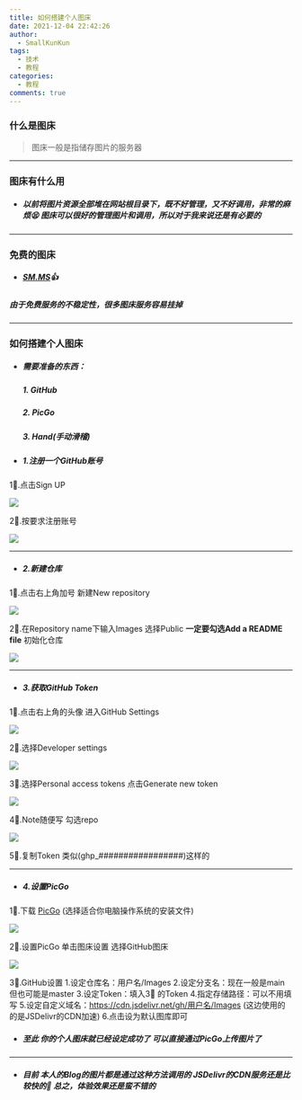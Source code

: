 ```yaml
---
title: 如何搭建个人图床
date: 2021-12-04 22:42:26
author:
  - SmallKunKun
tags:
  - 技术
  - 教程
categories:
  - 教程
comments: true
---
```

### 什么是图床

> 图床一般是指储存图片的服务器

------------

### 图床有什么用

- ##### 以前将图片资源全部堆在网站根目录下，既不好管理，又不好调用，非常的麻烦😫 图床可以很好的管理图片和调用，所以对于我来说还是有必要的

------------

### 免费的图床

- ##### [SM.MS](http://sm.ms "SM.MS")👍

 ##### 由于免费服务的不稳定性，很多图床服务容易挂掉

------------

### 如何搭建个人图床

- ##### 需要准备的东西：
  ##### 1. GitHub 
  ##### 2. PicGo 
  ##### 3. Hand(手动滑稽)

- ##### 1.注册一个GitHub账号

 1⃣️.点击Sign UP
 
 ![](https://cdn.jsdelivr.net/gh/SmallKunKun/Photo/20210523105109.png)

 2⃣️.按要求注册账号
 
 ![](https://cdn.jsdelivr.net/gh/SmallKunKun/Photo/20210523105618.png)

------------

- ##### 2.新建仓库

 1⃣️.点击右上角加号 新建New repository
 
 ![](https://cdn.jsdelivr.net/gh/SmallKunKun/Photo/20210523105812.png)
 
 2⃣️.在Repository name下输入Images 选择Public **一定要勾选Add a README file** 初始化仓库
 
![](https://cdn.jsdelivr.net/gh/SmallKunKun/Photo/20210523110156.png)

------------

- ##### 3.获取GitHub Token

 1⃣️.点击右上角的头像 进入GitHub Settings
 
 ![](https://cdn.jsdelivr.net/gh/SmallKunKun/Photo/20210523111829.png)
 
 2⃣️.选择Developer settings
 
 ![](https://cdn.jsdelivr.net/gh/SmallKunKun/Photo/20210523111958.png)
 
 3⃣️.选择Personal access tokens 点击Generate new token
 
 ![](https://cdn.jsdelivr.net/gh/SmallKunKun/Photo/20210523112149.png)
 
 4⃣️.Note随便写 勾选repo
 
 ![](https://cdn.jsdelivr.net/gh/SmallKunKun/Photo/20210523112402.png)

 5⃣️.复制Token 类似(ghp_#################)这样的
 
------------

- ##### 4.设置PicGo

 1⃣️.下载 [PicGo](https://github.com/Molunerfinn/PicGo/releases/tag/v2.2.2 "PicGo") (选择适合你电脑操作系统的安装文件)
 
 ![](https://cdn.jsdelivr.net/gh/SmallKunKun/Photo/20210523111102.png)
 
 2⃣️.设置PicGo 单击图床设置 选择GitHub图床
 
 ![](https://cdn.jsdelivr.net/gh/SmallKunKun/Photo/20210523112905.png)
 
 3⃣️.GitHub设置
      1.设定仓库名：用户名/Images
	  2.设定分支名：现在一般是main 但也可能是master
	  3.设定Token：填入3⃣️ 的Token
	  4.指定存储路径：可以不用填写
	  5.设定自定义域名：https://cdn.jsdelivr.net/gh/用户名/Images (这边使用的的是JSDelivr的CDN加速)
	  6.点击设为默认图库即可

- ##### 至此 你的个人图床就已经设定成功了 可以直接通过PicGo上传图片了

------------

- ##### 目前 本人的Blog的图片都是通过这种方法调用的 JSDelivr的CDN服务还是比较快的🙂 总之，体验效果还是蛮不错的
